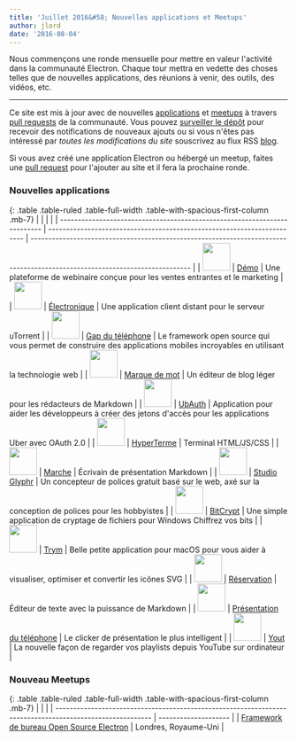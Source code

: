 ```yaml
---
title: 'Juillet 2016&#58; Nouvelles applications et Meetups'
author: jlord
date: '2016-08-04'
---
```


Nous commençons une ronde mensuelle pour mettre en valeur l'activité dans la communauté Electron. Chaque tour mettra en vedette des choses telles que de nouvelles applications, des réunions à venir, des outils, des vidéos, etc.

---

Ce site est mis à jour avec de nouvelles [applications](https://electronjs.org/apps) et [meetups](https://electronjs.org/community) à travers [pull requests](https://github.com/electron/electronjs.org/pulls) de la communauté. Vous pouvez [surveiller le dépôt](https://github.com/electron/electronjs.org) pour recevoir des notifications de nouveaux ajouts ou si vous n'êtes pas intéressé par _toutes les modifications du site_ souscrivez au flux RSS [blog](https://electronjs.org/feed.xml).

Si vous avez créé une application Electron ou hébergé un meetup, faites une [pull request](https://github.com/electron/electronjs.org) pour l'ajouter au site et il fera la prochaine ronde.

### Nouvelles applications

{: .table .table-ruled .table-full-width .table-with-spacious-first-column .mb-7}
|                                                                           |                                                                         |                                                                                                                             |
| ------------------------------------------------------------------------- | ----------------------------------------------------------------------- | --------------------------------------------------------------------------------------------------------------------------- |
| <img src="/images/apps/demio.png" width="50" />          | [Démo](https://demio.com)                                               | Une plateforme de webinaire conçue pour les ventes entrantes et le marketing                                                |
| <img src="/images/apps/electorrent.png" width="50" />    | [Électronique](https://github.com/Tympanix/Electorrent)                 | Une application client distant pour le serveur uTorrent                                                                     |
| <img src="/images/apps/phonegap.png" width="50" />       | [Gap du téléphone](http://phonegap.com/products/#desktop-app-section)   | Le framework open source qui vous permet de construire des applications mobiles incroyables en utilisant la technologie web |
| <img src="/images/apps/wordmark.png" width="50" />       | [Marque de mot](http://wordmarkapp.com)                                 | Un éditeur de blog léger pour les rédacteurs de Markdown                                                                    |
| <img src="/images/apps/ubauth.png" width="50" />         | [UbAuth](http://ubauth.enytc.com)                                       | Application pour aider les développeurs à créer des jetons d'accès pour les applications Uber avec OAuth 2.0                |
| <img src="/images/apps/hyperterm.png" width="50" />      | [HyperTerme](https://hyperterm.org)                                     | Terminal HTML/JS/CSS                                                                                                        |
| <img src="/images/apps/marp.png" width="50" />           | [Marche](https://yhatt.github.io/marp)                                  | Écrivain de présentation Markdown                                                                                           |
| <img src="/images/apps/glyphrstudio.png" width="50" />   | [Studio Glyphr](https://github.com/glyphr-studio/Glyphr-Studio-Desktop) | Un concepteur de polices gratuit basé sur le web, axé sur la conception de polices pour les hobbyistes                      |
| <img src="/images/apps/bitcrypt.png" width="50" />       | [BitCrypt](https://github.com/Nazgul07/BitCrypt)                        | Une simple application de cryptage de fichiers pour Windows Chiffrez vos bits                                               |
| <img src="/images/apps/trym.png" width="50" />           | [Trym](http://kontentapps.com/trym)                                     | Belle petite application pour macOS pour vous aider à visualiser, optimiser et convertir les icônes SVG                     |
| <img src="/images/apps/booker.png" width="50" />         | [Réservation](http://apps.meamka.me/booker)                             | Éditeur de texte avec la puissance de Markdown                                                                              |
| <img src="/images/apps/phonepresenter.png" width="50" /> | [Présentation du téléphone](https://phonepresenter.com)                 | Le clicker de présentation le plus intelligent                                                                              |
| <img src="/images/apps/yout-player.png" width="50" />    | [Yout](https://youtplayer.github.io)                                    | La nouvelle façon de regarder vos playlists depuis YouTube sur ordinateur                                                   |

### Nouveau Meetups

{: .table .table-ruled .table-full-width .table-with-spacious-first-column .mb-7}
|                                                                                                           |                      |
| --------------------------------------------------------------------------------------------------------- | -------------------- |
| [Framework de bureau Open Source Electron](http://www.meetup.com/Electron-Open-Source-Desktop-Framework/) | Londres, Royaume-Uni |

